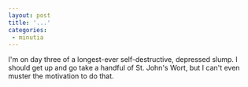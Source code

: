 ```yaml
---
layout: post
title: '...'
categories:
 - minutia
---
```


I'm on day three of a longest-ever self-destructive, depressed slump. I should get up and go take a handful of St. John's Wort, but I can't even muster the motivation to do that.

